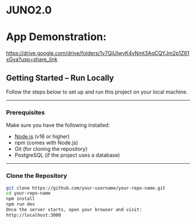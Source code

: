 # JUNO2.0
# App Demonstration:
https://drive.google.com/drive/folders/1y7QjUIwyK4vNmt3AqCQYJm2p1Z61xGva?usp=share_link

## Getting Started – Run Locally

Follow the steps below to set up and run this project on your local machine.

---

### Prerequisites

Make sure you have the following installed:

- [Node.js](https://nodejs.org/) (v16 or higher)
- npm (comes with Node.js)
- Git (for cloning the repository)
- PostgreSQL (if the project uses a database)

---

### Clone the Repository

```bash
git clone https://github.com/your-username/your-repo-name.git
cd your-repo-name
npm install
npm run dev
Once the server starts, open your browser and visit:
http://localhost:3000


